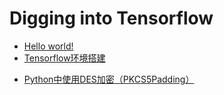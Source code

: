 # Digging into Tensorflow
* [Hello world!](./hello_world.html)
* [Tensorflow环境搭建](./set_up_tensorflow_env.html)

- [Python中使用DES加密（PKCS5Padding）](./pkcs5padding.html)


